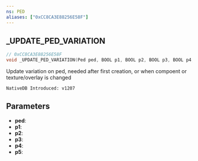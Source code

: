 ```yaml
---
ns: PED
aliases: ["0xCC8CA3E88256E58F"]
---
```

## _UPDATE_PED_VARIATION

```c
// 0xCC8CA3E88256E58F
void _UPDATE_PED_VARIATION(Ped ped, BOOL p1, BOOL p2, BOOL p3, BOOL p4, BOOL p5);
```

Update variation on ped, needed after first creation, or when compoent or texture/overlay is changed

```
NativeDB Introduced: v1207
```

## Parameters
* **ped**:
* **p1**:
* **p2**:
* **p3**:
* **p4**:
* **p5**:
